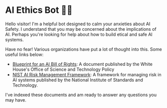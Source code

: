 # AI Ethics Bot 🚀🤖

Hello visitor! I'm a helpful bot designed to calm your anxieties about AI Safety. I understand that you may be concerned about the implications of AI. Perhaps you're looking for help about how to build etical and safe AI systems. 

Have no fear! Various organizations have put a lot of thought into this. Some useful links below:

- [Blueprint for an AI Bill of Rights](https://www.whitehouse.gov/wp-content/uploads/2022/10/Blueprint-for-an-AI-Bill-of-Rights.pdf): A document published by the White House's Office of Science and Technology Policy
- [NIST AI Risk Management Framework](https://nvlpubs.nist.gov/nistpubs/ai/NIST.AI.600-1.pdf): A framework for managing risk in AI systems published by the National Institute of Standards and Technology. 

I've indexed these documents and am ready to answer any questions you may have.
